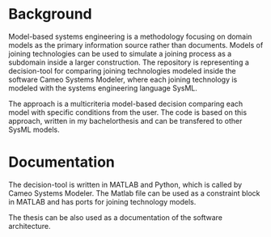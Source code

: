 # Background

Model-based systems engineering is a methodology focusing on domain models as the primary information source rather than documents. Models of joining technologies can be used to simulate a joining process as a subdomain inside a larger construction. The repository is representing a decision-tool for comparing joining technologies modeled inside the software Cameo Systems Modeler, where each joining technology is modeled with the systems engineering language SysML.

The approach is a multicriteria model-based decision comparing each model with specific conditions from the user. The code is based on this approach, written in my bachelorthesis and can be transfered to other SysML models. 

# Documentation

The decision-tool is written in MATLAB and Python, which is called by Cameo Systems Modeler. The Matlab file can be used as a constraint block in MATLAB and has ports for joining technology models.

The thesis can be also used as a documentation of the software architecture.

